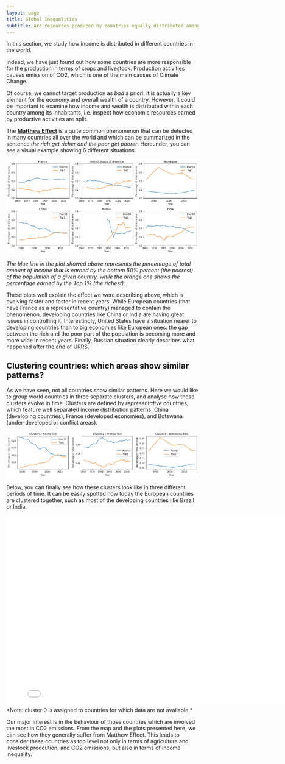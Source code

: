 ```yaml
---
layout: page
title: Global Inequalities
subtitle: Are resources produced by countries equally distributed among their citizens?
---
```


In this section, we study how income is distributed in different countries in the world.

Indeed, we have just found out how some countries are more responsible for the production in terms of crops and livestock. Production activities causes emission of CO2, which is one of the main causes of Climate Change. 

Of course, we cannot target production as *bad* a priori: it is actually a key element for the economy and overall wealth of a country. However, it could be important to examine how income and wealth is distributed within each country among its inhabitants, i.e. inspect how economic resources earned by productive activities are split.

The [**Matthew Effect**](https://en.wikipedia.org/wiki/Matthew_effect) is a quite common phenomenon that can be detected in many countries all over the world and which can be summarized in the sentence *the rich get richer and the poor get poorer*. Hereunder, you can see a visual example showing 6 different situations.

![](plots/time_series.png)

*The blue line in the plot showed above represents the percentage of total amount of income that is earned by the bottom 50% percent (the poorest) of the population of a given country, while the orange one shows the percentage earned by the Top 1% (the richest).*

These plots well explain the effect we were describing above, which is evolving faster and faster in recent years. While European countries (that have France as a representative country) managed to contain the phenomenon, developing countries like China or India are having great issues in controlling it. Interestingly, United States have a situation nearer to developing countries than to big economies like European ones: the gap between the rich and the poor part of the population is becoming more and more wide in recent years. Finally, Russian situation clearly describes what happened after the end of URRS.

## Clustering countries: which areas show similar patterns?

As we have seen, not all countries show similar patterns. Here we would like to group world countries in three separate clusters, and analyse how these clusters evolve in time. Clusters are defined by *representative* countries, which feature well separated income distribution patterns: China (developing countries), France (developed economies), and Botswana (under-developed or conflict areas).

![](plots/time_series2.png)

Below, you can finally see how these clusters look like in three different periods of time. It can be easily spotted how today the European countries are clustered together, such as most of the developing countries like Brazil or India.

<div class="iframe-container">
    <iframe id="graph" src="country_clustering.html" width="800" height="500"  frameborder="0"></iframe>
</div>
*Note: cluster 0 is assigned to countries for which data are not available.*

Our major interest is in the behaviour of those countries which are involved the most in CO2 emissions. From the map and the plots presented here, we can see how they generally suffer from Matthew Effect. This leads to consider these countries as top level not only in terms of agriculture and livestock prodcution, and CO2 emissions, but also in terms of income inequality.

